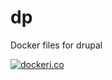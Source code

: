 # dp
Docker files for drupal

[![dockeri.co](https://dockeri.co/image/dravenk/dp)](https://hub.docker.com/r/dravenk/dp/tags)
